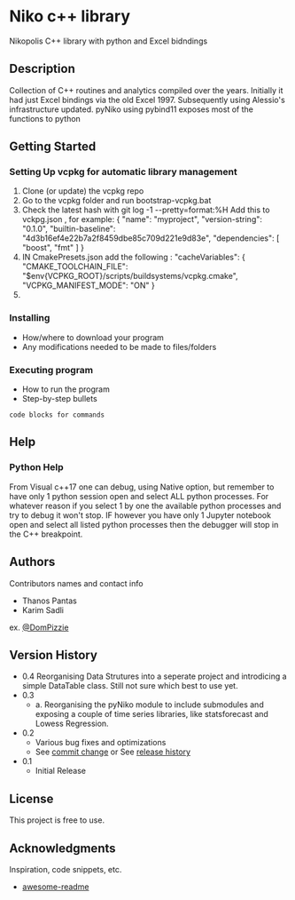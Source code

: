 # Niko c++ library

Nikopolis C++ library with python and Excel bidndings

## Description

Collection of C++ routines and analytics compiled over the years. Initially it had just Excel bindings via the old Excel 1997. Subsequently using Alessio's infrastructure updated.
pyNiko using pybind11 exposes most of the functions to python

## Getting Started

### Setting Up vcpkg for automatic library management

1. Clone (or update) the vcpkg repo
2. Go to the vcpkg folder and run bootstrap-vcpkg.bat
3. Check the latest hash with git log -1 --pretty=format:%H
    Add this to vckpg.json , for example:
  {
  "name": "myproject",
  "version-string": "0.1.0",
  "builtin-baseline": "4d3b16ef4e22b7a2f8459dbe85c709d221e9d83e",
  "dependencies": [
    "boost",
    "fmt"
  ]
}
4. IN CmakePresets.json add the following :
  "cacheVariables": {
  "CMAKE_TOOLCHAIN_FILE": "$env{VCPKG_ROOT}/scripts/buildsystems/vcpkg.cmake",
  "VCPKG_MANIFEST_MODE": "ON"
}
1. 

### Installing

* How/where to download your program
* Any modifications needed to be made to files/folders

### Executing program

* How to run the program
* Step-by-step bullets
```
code blocks for commands
```

## Help

### Python Help
From Visual c++17 one can debug, using Native option, but remember to have only 1 python session open and select ALL python processes. For whatever reason if you select 1 by one the available python processes and try to debug it won't stop.
IF however you have only 1 Jupyter notebook open and select all listed python processes then the debugger will stop in the C++ breakpoint.

## Authors

Contributors names and contact info

* Thanos Pantas
* Karim Sadli

ex. [@DomPizzie](https://twitter.com/dompizzie)

## Version History
* 0.4
	Reorganising Data Strutures into a seperate project and introdicing a simple DataTable class. Still not sure which best to use yet.
* 0.3
	* a. Reorganising the pyNiko module to include submodules and exposing a couple of time series libraries, like statsforecast and Lowess Regression.
* 0.2
    * Various bug fixes and optimizations
    * See [commit change]() or See [release history]()
* 0.1
    * Initial Release

## License

This project is free to use. 

## Acknowledgments

Inspiration, code snippets, etc.
* [awesome-readme](https://github.com/matiassingers/awesome-readme)